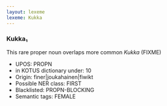 ```yaml
---
layout: lexeme
lexeme: Kukka
---
```


###  Kukka₁

This rare proper noun overlaps more common *Kukka* (FIXME)
* UPOS:  PROPN
* in KOTUS dictionary under:  10
* Origin:  finer|joukahainen|fiwikt
* Possible NER class:  FIRST
* Blacklisted:  PROPN-BLOCKING
* Semantic tags:  FEMALE

